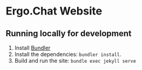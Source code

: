 # Ergo.Chat Website

## Running locally for development

1. Install [Bundler](https://bundler.io/)
2. Install the dependencies: `bundler install`. 
3. Build and run the site: `bundle exec jekyll serve` 

